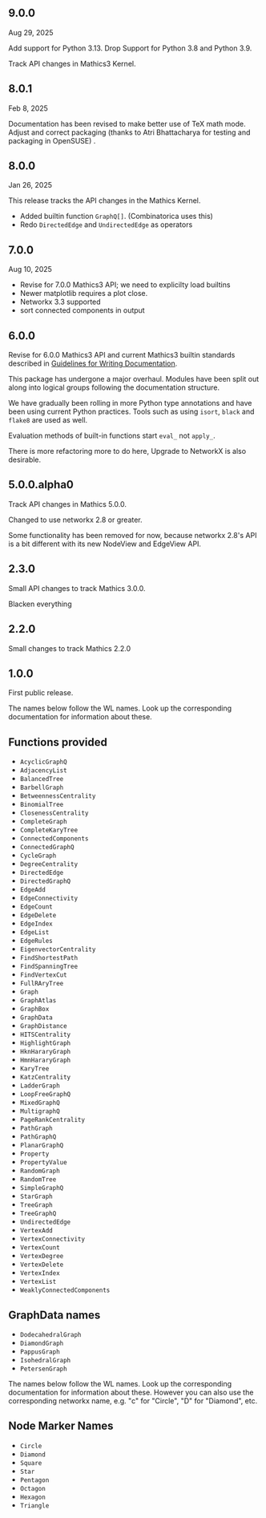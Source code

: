 9.0.0
-----

Aug 29, 2025

Add support for Python 3.13. Drop Support for Python 3.8 and Python 3.9.

Track API changes in Mathics3 Kernel.

8.0.1
-----

Feb 8, 2025

Documentation has been revised to make better use of TeX math mode.
Adjust and correct packaging (thanks to Atri Bhattacharya for testing and packaging in OpenSUSE) .

8.0.0
-----

Jan 26, 2025

This release tracks the API changes in the Mathics Kernel.

* Added builtin function `GraphQ[]`. (Combinatorica uses this)
* Redo `DirectedEdge` and `UndirectedEdge` as operators

7.0.0
-----

Aug 10, 2025


* Revise for 7.0.0 Mathics3 API; we need to explicilty load builtins
* Newer matplotlib requires a plot close.
* Networkx 3.3 supported
* sort connected components in output


6.0.0
-----

Revise for 6.0.0 Mathics3 API and current Mathics3 builtin standards
described in [Guidelines for Writing
Documentation](https://mathics-development-guide.readthedocs.io/en/latest/extending/developing-code/extending/documentation-markup.html#guidelines-for-writing-documentation).

This package has undergone a major overhaul. Modules have been split out along into logical groups following the documentation structure.

We have gradually been rolling in more Python type annotations and
have been using current Python practices. Tools such as using
``isort``, ``black`` and ``flake8`` are used as well.

Evaluation methods of built-in functions start ``eval_`` not
``apply_``.

There is more refactoring more to do here, Upgrade to NetworkX is also
desirable.

5.0.0.alpha0
------------

Track API changes in Mathics 5.0.0.

Changed to use networkx 2.8 or greater.

Some functionality has been removed for now, because networkx 2.8's API is a bit different with its new NodeView and EdgeView API.

2.3.0
-----

Small API changes to track Mathics 3.0.0.

Blacken everything



2.2.0
-----

Small changes to track Mathics 2.2.0

1.0.0
-----

First public release.

The names below follow the WL names. Look up the corresponding documentation for information about these.

Functions provided
------------------

- ``AcyclicGraphQ``
- ``AdjacencyList``
- ``BalancedTree``
- ``BarbellGraph``
- ``BetweennessCentrality``
- ``BinomialTree``
- ``ClosenessCentrality``
- ``CompleteGraph``
- ``CompleteKaryTree``
- ``ConnectedComponents``
- ``ConnectedGraphQ``
- ``CycleGraph``
- ``DegreeCentrality``
- ``DirectedEdge``
- ``DirectedGraphQ``
- ``EdgeAdd``
- ``EdgeConnectivity``
- ``EdgeCount``
- ``EdgeDelete``
- ``EdgeIndex``
- ``EdgeList``
- ``EdgeRules``
- ``EigenvectorCentrality``
- ``FindShortestPath``
- ``FindSpanningTree``
- ``FindVertexCut``
- ``FullRAryTree``
- ``Graph``
- ``GraphAtlas``
- ``GraphBox``
- ``GraphData``
- ``GraphDistance``
- ``HITSCentrality``
- ``HighlightGraph``
- ``HknHararyGraph``
- ``HmnHararyGraph``
- ``KaryTree``
- ``KatzCentrality``
- ``LadderGraph``
- ``LoopFreeGraphQ``
- ``MixedGraphQ``
- ``MultigraphQ``
- ``PageRankCentrality``
- ``PathGraph``
- ``PathGraphQ``
- ``PlanarGraphQ``
- ``Property``
- ``PropertyValue``
- ``RandomGraph``
- ``RandomTree``
- ``SimpleGraphQ``
- ``StarGraph``
- ``TreeGraph``
- ``TreeGraphQ``
- ``UndirectedEdge``
- ``VertexAdd``
- ``VertexConnectivity``
- ``VertexCount``
- ``VertexDegree``
- ``VertexDelete``
- ``VertexIndex``
- ``VertexList``
- ``WeaklyConnectedComponents``


GraphData names
----------------

- ``DodecahedralGraph``
- ``DiamondGraph``
- ``PappusGraph``
- ``IsohedralGraph``
- ``PetersenGraph``

The names below follow the WL names. Look up the corresponding documentation for information about these.
However you can also use the corresponding networkx name, e.g. "c" for "Circle", "D" for "Diamond", etc.

Node Marker Names
----------------

- ``Circle``
- ``Diamond``
- ``Square``
- ``Star``
- ``Pentagon``
- ``Octagon``
- ``Hexagon``
- ``Triangle``
